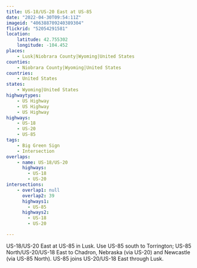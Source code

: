 ```yaml
---
title: US-18/US-20 East at US-85
date: "2022-04-30T09:54:11Z"
imageid: "406388709240389304"
flickrid: "52054291581"
location:
    latitude: 42.755302
    longitude: -104.452
places:
    - Lusk|Niobrara County|Wyoming|United States
counties:
    - Niobrara County|Wyoming|United States
countries:
    - United States
states:
    - Wyoming|United States
highwaytypes:
    - US Highway
    - US Highway
    - US Highway
highways:
    - US-18
    - US-20
    - US-85
tags:
    - Big Green Sign
    - Intersection
overlaps:
    - name: US-18/US-20
      highways:
        - US-18
        - US-20
intersections:
    - overlap1: null
      overlap2: 39
      highways1:
        - US-85
      highways2:
        - US-18
        - US-20

---
```

US-18/US-20 East at US-85 in Lusk.  Use US-85 south to Torrington; US-85 North/US-20/US-18 East to Chadron, Nebraska (via US-20) and Newcastle (via US-85 North).  US-85 joins US-20/US-18 East through Lusk.